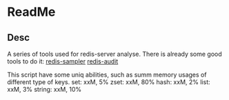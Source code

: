 # ReadMe

## Desc
A series of tools used for redis-server analyse. There is already some good tools to do it:
[redis-sampler](https://github.com/antirez/redis-sampler)
[redis-audit](https://github.com/snmaynard/redis-audit)

This script have some uniq abilities, such as summ memory usages of different type of keys.
set: xxM, 5%
zset: xxM, 80%
hash: xxM, 2%
list: xxM, 3%
string: xxM, 10%

